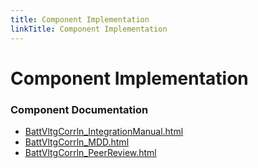 ```yaml
---
title: Component Implementation
linkTitle: Component Implementation
---
```


# Component Implementation
### Component Documentation

- [BattVltgCorrln_IntegrationManual.html](doc/BattVltgCorrln_IntegrationManual.html)
- [BattVltgCorrln_MDD.html](doc/BattVltgCorrln_MDD.html)
- [BattVltgCorrln_PeerReview.html](doc/BattVltgCorrln_PeerReview.html)

